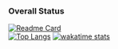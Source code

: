 ### Overall Status
[![Readme Card](https://github-readme-stats-one-bice.vercel.app/api?username=teble&show_icons=true&role=OWNER,ORGANIZATION_MEMBER,COLLABORATOR)](https://github.com/anuraghazra/github-readme-stats)  
[![Top Langs](https://github-readme-stats-one-bice.vercel.app/api/top-langs/?username=teble&layout=compact&hide=javascript,html,css,MATLAB&role=OWNER,ORGANIZATION_MEMBER&langs_count=10)](https://github.com/anuraghazra/github-readme-stats)
[![wakatime stats](https://github-readme-stats.vercel.app/api/wakatime?username=teble&layout=compact)](https://github.com/anuraghazra/github-readme-stats)
